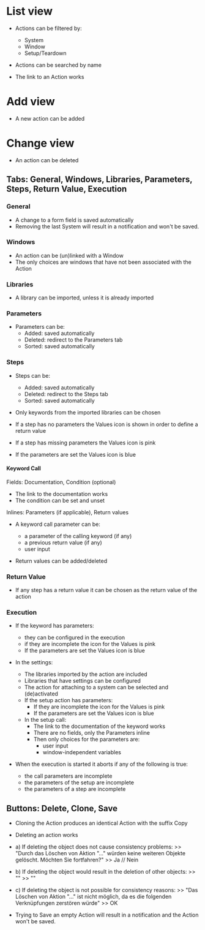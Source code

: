 # List view

- Actions can be filtered by:
  - System
  - Window
  - Setup/Teardown

- Actions can be searched by name

- The link to an Action works

# Add view

- A new action can be added

# Change view

- An action can be deleted

## Tabs: General, Windows, Libraries, Parameters, Steps, Return Value, Execution

### General

- A change to a form field is saved automatically
- Removing the last System will result in a notification and won't be saved.
  
### Windows

- An action can be (un)linked with a Window
- The only choices are windows that have not been associated with the Action

### Libraries

- A library can be imported, unless it is already imported

### Parameters

- Parameters can be:
  - Added: saved automatically
  - Deleted: redirect to the Parameters tab
  - Sorted: saved automatically

### Steps

- Steps can be:
  - Added: saved automatically
  - Deleted: redirect to the Steps tab
  - Sorted: saved automatically

- Only keywords from the imported libraries can be chosen

- If a step has no parameters the Values icon is shown in order to define a return value
- If a step has missing parameters the Values icon is pink
- If the parameters are set the Values icon is blue

#### Keyword Call

Fields: Documentation, Condition (optional)

- The link to the documentation works
- The condition can be set and unset

Inlines: Parameters (if applicable), Return values

- A keyword call parameter can be:
  - a parameter of the calling keyword (if any)
  - a previous return value (if any)
  - user input

- Return values can be added/deleted

### Return Value

- If any step has a return value it can be chosen as the return value of the action


### Execution

- If the keyword has parameters:
  - they can be configured in the execution
  - if they are incomplete the icon for the Values is pink
  - If the parameters are set the Values icon is blue

- In the settings:
  - The libraries imported by the action are included
  - Libraries that have settings can be configured
  - The action for attaching to a system can be selected and (de)activated
  - If the setup action has parameters:
    - If they are incomplete the icon for the Values is pink
    - If the parameters are set the Values icon is blue
  - In the setup call:
    - The link to the documentation of the keyword works
    - There are no fields, only the Parameters inline
    - Then only choices for the parameters are:
      - user input
      - window-independent variables

- When the execution is started it aborts if any of the following is true:
  - the call parameters are incomplete
  - the parameters of the setup are incomplete
  - the parameters of a step are incomplete


## Buttons: Delete, Clone, Save

- Cloning the Action produces an identical Action with the suffix Copy
- Deleting an action works
- a) If deleting the object does not cause consistency problems:
        >> "Durch das Löschen von Aktion "..." würden keine weiteren Objekte gelöscht. Möchten Sie fortfahren?"
        >> Ja   //    Nein
- b) If deleting the object would result in the deletion of other objects:
        >> ""
        >> ""
- c) If deleting the object is not possible for consistency reasons:
        >> "Das Löschen von Aktion "..." ist nicht möglich, da es die folgenden Verknüpfungen zerstören würde"
        >> OK
  
- Trying to Save an empty Action will result in a notification and the Action won't be saved.
